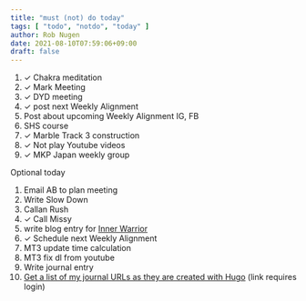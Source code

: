 ```yaml
---
title: "must (not) do today"
tags: [ "todo", "notdo", "today" ]
author: Rob Nugen
date: 2021-08-10T07:59:06+09:00
draft: false
---
```



1. ✓ Chakra meditation
2. ✓ Mark Meeting
3. ✓ DYD meeting
4. ✓ post next Weekly Alignment
5. Post about upcoming Weekly Alignment IG, FB
6. SHS course
7. ✓ Marble Track 3 construction
8. ✓ Not play Youtube videos
9. ✓ MKP Japan weekly group

Optional today

1. Email AB to plan meeting
2. Write Slow Down
3. Callan Rush
4. ✓ Call Missy
5. write blog entry for
   [Inner Warrior](https://www.robnugen.com/events/2021/07/29weekly-alignment-accessing-our-inner-warrior/)
6. ✓ Schedule next Weekly Alignment
7. MT3 update time calculation
8. MT3 fix dl from youtube
9. Write journal entry
10. [Get a list of my journal URLs as they are created with
    Hugo](https://gitlab.bmemc.com/thunderrabbit/Perl_driven_calendar_journal_from_2012/issues/17)
    (link requires login)
